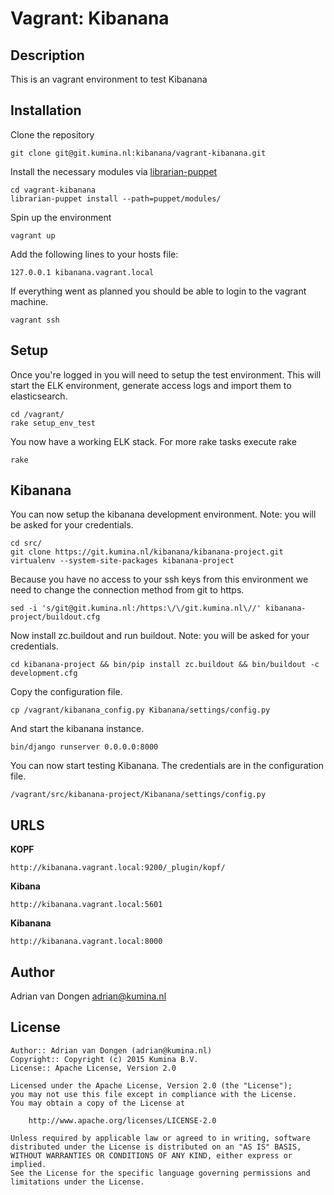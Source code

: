 Vagrant: Kibanana
================

Description
-----------
This is an vagrant environment to test Kibanana

Installation
------------

Clone the repository 

    git clone git@git.kumina.nl:kibanana/vagrant-kibanana.git

Install the necessary modules via [librarian-puppet](https://github.com/rodjek/librarian-puppet)

    cd vagrant-kibanana
    librarian-puppet install --path=puppet/modules/

Spin up the environment

    vagrant up

Add the following lines to your hosts file:

    127.0.0.1 kibanana.vagrant.local

If everything went as planned you should be able to login to the vagrant machine.

    vagrant ssh

Setup
-----

Once you're logged in you will need to setup the test environment. This will start the ELK environment,
generate access logs and import them to elasticsearch. 

    cd /vagrant/
    rake setup_env_test

You now have a working ELK stack. For more rake tasks execute rake

    rake

Kibanana
--------

You can now setup the kibanana development environment. Note: you will be asked for your credentials.

    cd src/
    git clone https://git.kumina.nl/kibanana/kibanana-project.git
    virtualenv --system-site-packages kibanana-project

Because you have no access to your ssh keys from this environment we need to change the connection method
from git to https.

    sed -i 's/git@git.kumina.nl:/https:\/\/git.kumina.nl\//' kibanana-project/buildout.cfg

Now install zc.buildout and run buildout. Note: you will be asked for your credentials.

    cd kibanana-project && bin/pip install zc.buildout && bin/buildout -c development.cfg

Copy the configuration file.

    cp /vagrant/kibanana_config.py Kibanana/settings/config.py

And start the kibanana instance.

    bin/django runserver 0.0.0.0:8000

You can now start testing Kibanana. The credentials are in the configuration file.

    /vagrant/src/kibanana-project/Kibanana/settings/config.py

URLS
----

**KOPF**

    http://kibanana.vagrant.local:9200/_plugin/kopf/

**Kibana**

    http://kibanana.vagrant.local:5601

**Kibanana**

    http://kibanana.vagrant.local:8000

Author
------

Adrian van Dongen  <adrian@kumina.nl>

License
-------

    Author:: Adrian van Dongen (adrian@kumina.nl)
    Copyright:: Copyright (c) 2015 Kumina B.V.
    License:: Apache License, Version 2.0

    Licensed under the Apache License, Version 2.0 (the "License");
    you may not use this file except in compliance with the License.
    You may obtain a copy of the License at

        http://www.apache.org/licenses/LICENSE-2.0

    Unless required by applicable law or agreed to in writing, software
    distributed under the License is distributed on an "AS IS" BASIS,
    WITHOUT WARRANTIES OR CONDITIONS OF ANY KIND, either express or implied.
    See the License for the specific language governing permissions and
    limitations under the License.
